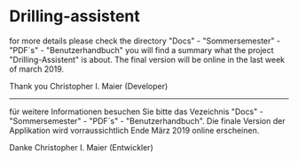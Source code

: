 # Drilling-assistent

for more details please check the directory "Docs" - "Sommersemester" - "PDF´s" - "Benutzerhandbuch"
you will find a summary what the project "Drilling-Assistent" is about. The final version will be online in the last week of march 2019. 

Thank you
Christopher I. Maier (Developer)

____________________________________________________________________________________________________________________________________

für weitere Informationen besuchen Sie bitte das Vezeichnis "Docs" - "Sommersemester" - "PDF´s" - "Benutzerhandbuch".
Die finale Version der Applikation wird vorraussichtlich Ende März 2019 online erscheinen. 

Danke 
Christopher I. Maier (Entwickler)
